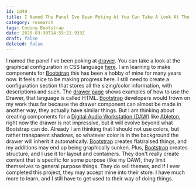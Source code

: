 ```yaml
---
id: id40
title: I Named The Panel Ive Been Poking At You Can Take A Look At The Graphical Configuration In Css Language I Am Learning To Ma...
category: research
tags: Coding Bootstrap
date: 2020-03-30T14:55:21.933Z
draft: false
deleted: false
---
```


I named the panel I've been poking at [drawer][1]. You can take a look at the graphical configuration in CSS language [here][2]. I am learning to make components for [Bootstrap][3] this has been a hobby of mine for many years now. It feels nice to be making progress here. I still need to create a configuration section that stores all the sizing/color information, with descriptions and such. The [drawer page][4] shows examples of how to use the Drawer, that language is called HTML. [Bootstrap][5] developers would frown on my work thus far because the drawer component can almost be made in another way, they actually have similar things. But I am thinking about creating components for a [Digital Audio Workstation (DAW)][6] like [Ableton][7], right now the drawer is not impressive, but it will evolve beyond what Bootstrap can do. Already I am thinking that I should not use colors, but rather transparent shadows, so whatever color is in the background the drawer will inherit it automatically. [Bootstrap][8] creates flat/raised things, and my additions may end up being graphically sunken. Plus, [Bootstrap][9] creates structure, and I use it for layout and containers. They don't really create content that is specific for some purpose (like my DAW), they limit themselves to general purpose things. They do sell themes, and if I ever completed this project, they may accept mine into their store. I have much more to learn, and I still have to get used to their way of doing things.

[1]: https://github.com/fantasyui-com/catpea-com/tree/master/src/style/drawer
[2]: https://github.com/fantasyui-com/catpea-com/blob/master/src/style/drawer/drawer.scss
[3]: https://getbootstrap.com/
[4]: https://github.com/fantasyui-com/catpea-com/tree/master/src/style/drawer
[5]: https://getbootstrap.com/
[6]: https://www.google.com/search?q=Digital+Audio+Workstation&tbm=isch
[7]: https://www.ableton.com/en/live/
[8]: https://getbootstrap.com/
[9]: https://getbootstrap.com/